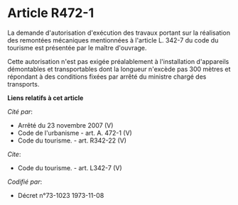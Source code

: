 # Article R472-1

La demande d'autorisation d'exécution des travaux portant sur la réalisation des remontées mécaniques mentionnées à l'article
L. 342-7 du code du tourisme est présentée par le maître d'ouvrage. 

Cette autorisation n'est pas exigée préalablement à l'installation d'appareils démontables et transportables dont la longueur
n'excède pas 300 mètres et répondant à des conditions fixées par arrêté du ministre chargé des transports.

**Liens relatifs à cet article**

_Cité par_:

  - Arrêté du 23 novembre 2007 (V)
  - Code de l'urbanisme - art. A. 472-1 (V)
  - Code du tourisme. - art. R342-22 (V)

_Cite_:

  - Code du tourisme. - art. L342-7 (V)

_Codifié par_:

  - Décret n°73-1023 1973-11-08
